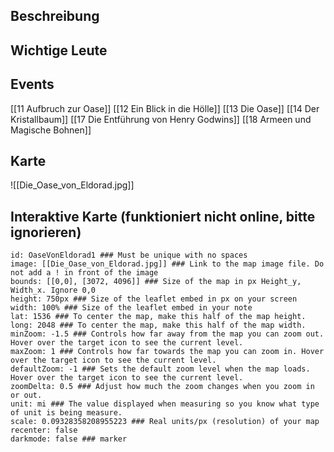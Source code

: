 ## Beschreibung


## Wichtige Leute


## Events
[[11 Aufbruch zur Oase]]
[[12 Ein Blick in die Hölle]]
[[13 Die Oase]]
[[14 Der Kristallbaum]]
[[17 Die Entführung von Henry Godwins]]
[[18 Armeen und Magische Bohnen]]

## Karte
![[Die_Oase_von_Eldorad.jpg]]

## Interaktive Karte (funktioniert nicht online, bitte ignorieren)
```leaflet  
id: OaseVonEldorad1 ### Must be unique with no spaces  
image: [[Die_Oase_von_Eldorad.jpg]] ### Link to the map image file. Do not add a ! in front of the image 
bounds: [[0,0], [3072, 4096]] ### Size of the map in px Height_y, Width_x. Ignore 0,0  
height: 750px ### Size of the leaflet embed in px on your screen  
width: 100% ### Size of the leaflet embed in your note  
lat: 1536 ### To center the map, make this half of the map height.  
long: 2048 ### To center the map, make this half of the map width.  
minZoom: -1.5 ### Controls how far away from the map you can zoom out. Hover over the target icon to see the current level.  
maxZoom: 1 ### Controls how far towards the map you can zoom in. Hover over the target icon to see the current level.  
defaultZoom: -1 ### Sets the default zoom level when the map loads. Hover over the target icon to see the current level.  
zoomDelta: 0.5 ### Adjust how much the zoom changes when you zoom in or out.  
unit: mi ### The value displayed when measuring so you know what type of unit is being measure.  
scale: 0.09328358208955223 ### Real units/px (resolution) of your map  
recenter: false  
darkmode: false ### marker
```
